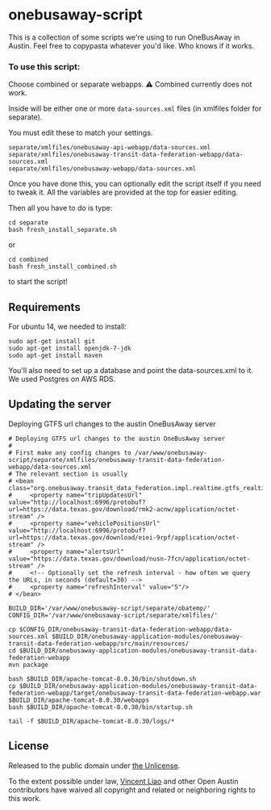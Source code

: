 # onebusaway-script

This is a collection of some scripts we're using to run OneBusAway in Austin. Feel free to copypasta whatever you'd like. Who knows if it works.

###  To use this script:

Choose combined or separate webapps. :warning: Combined currently does not work.

Inside will be either one or more `data-sources.xml` files (in xmlfiles folder for separate).

You must edit these to match your settings.

```
separate/xmlfiles/onebusaway-api-webapp/data-sources.xml
separate/xmlfiles/onebusaway-transit-data-federation-webapp/data-sources.xml
separate/xmlfiles/onebusaway-webapp/data-sources.xml
```

Once you have done this, you can optionally edit the script itself if you need to tweak it. All the variables are provided at the top for easier editing.

Then all you have to do is type:

```
cd separate
bash fresh_install_separate.sh
```

or

```
cd combined
bash fresh_install_combined.sh
```

to start the script!


## Requirements

For ubuntu 14, we needed to install:

```
sudo apt-get install git
sudo apt-get install openjdk-7-jdk
sudo apt-get install maven
```

You'll also need to set up a database and point the data-sources.xml to it. We used Postgres on AWS RDS.


## Updating the server

Deploying GTFS url changes to the austin OneBusAway server

```
# Deploying GTFS url changes to the austin OneBusAway server
#
# First make any config changes to /var/www/onebusaway-script/separate/xmlfiles/onebusaway-transit-data-federation-webapp/data-sources.xml
# The relevant section is usually
# <bean class="org.onebusaway.transit_data_federation.impl.realtime.gtfs_realtime.GtfsRealtimeSource">
#     <property name="tripUpdatesUrl" value="http://localhost:6996/protobuf?url=https://data.texas.gov/download/rmk2-acnw/application/octet-stream" />
#     <property name="vehiclePositionsUrl" value="http://localhost:6996/protobuf?url=https://data.texas.gov/download/eiei-9rpf/application/octet-stream" />
#     <property name="alertsUrl" value="https://data.texas.gov/download/nusn-7fcn/application/octet-stream" />
#     <!-- Optionally set the refresh interval - how often we query the URLs, in seconds (default=30) -->
#     <property name="refreshInterval" value="5"/>
# </bean>

BUILD_DIR='/var/www/onebusaway-script/separate/obatemp/'
CONFIG_DIR='/var/www/onebusaway-script/separate/xmlfiles/'

cp $CONFIG_DIR/onebusaway-transit-data-federation-webapp/data-sources.xml $BUILD_DIR/onebusaway-application-modules/onebusaway-transit-data-federation-webapp/src/main/resources/
cd $BUILD_DIR/onebusaway-application-modules/onebusaway-transit-data-federation-webapp
mvn package

bash $BUILD_DIR/apache-tomcat-8.0.30/bin/shutdown.sh
cp $BUILD_DIR/onebusaway-application-modules/onebusaway-transit-data-federation-webapp/target/onebusaway-transit-data-federation-webapp.war $BUILD_DIR/apache-tomcat-8.0.30/webapps
bash $BUILD_DIR/apache-tomcat-8.0.30/bin/startup.sh

tail -f $BUILD_DIR/apache-tomcat-8.0.30/logs/*
```

## License

Released to the public domain under [the Unlicense](http://unlicense.org/).

To the extent possible under law, [Vincent Liao](https://github.com/vinceis1337) and other Open Austin contributors have waived all copyright and related or neighboring rights to this work.
